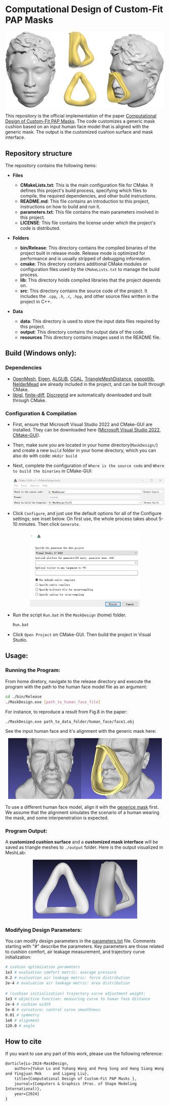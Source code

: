 # Computational Design of Custom-Fit PAP Masks

![teaser](./resources/teaser.png "teaser") 

This repository is the official implementation of the paper [Computational Design of Custom-Fit PAP Masks](https://sutd-cgl.github.io/supp/Publication/projects/2024-SMI-MaskDesign/index.html). 
The code customizes a generic mask cushion based on an input human face model that is aligned with the generic mask. The output is the customized cushion surface and mask interface.

## Repository structure

The repository contains the following items:

- **Files**
  - **CMakeLists.txt**: This is the main configuration file for CMake. It defines this project's build process, specifying which files to compile, the required dependencies, and other build instructions.
  - **README.md**: This file contains an introduction to this project, instructions on how to build and run it.
  - **parameters.txt**: This file contains the main parameters involved in this project.
  - **LICENSE**: This file contains the license under which the project's code is distributed. 

- **Folders**
  - **bin/Release**: This directory contains the compiled binaries of the project built in release mode. Release mode is optimized for performance and is usually stripped of debugging information.
  - **cmake**: This directory contains additional CMake modules or configuration files used by the `CMakeLists.txt` to manage the build process.
  - **lib**: This directory holds compiled libraries that the project depends on. 
  - **src**: This directory contains the source code of the project. It includes the `.cpp`, `.h`, `.c`, `.hpp`, and other source files written in the project in C++.

- **Data**

  - **data**: This directory is used to store the input data files required by this project. 
  - **output**: This directory contains the output data of the code.
  - **resources** This directory contains images used in the README file.
  
## Build (Windows only):
### Dependencies

- [OpenMesh](https://www.graphics.rwth-aachen.de/software/openmesh/), [Eigen](https://eigen.tuxfamily.org/index.php?title=Main_Page), [ALGLIB](https://www.alglib.net/), [CGAL](https://www.cgal.org/), [TriangleMeshDistance](https://github.com/InteractiveComputerGraphics/TriangleMeshDistance), [cppoptlib](https://github.com/PatWie/CppNumericalSolvers), [NelderMead](https://people.math.sc.edu/Burkardt/cpp_src/asa047/asa047.html) are already included in the project, and can be built through CMake.
- [libigl](https://libigl.github.io/), [finite-diff](https://github.com/zfergus/finite-diff), [Discregrid](https://github.com/InteractiveComputerGraphics/Discregrid?tab=readme-ov-file) are automatically downloaded and built through CMake.


### Configuration & Compilation

- First, ensure that Microsoft Visual Studio 2022 and CMake-GUI are installed. They can be downloaded here ([Microsoft Visual Studio 2022](https://visualstudio.microsoft.com/vs/), [CMake-GUI](https://github.com/Kitware/CMake/releases/download/v3.30.0-rc3/cmake-3.30.0-rc3.zip)).

- Then, make sure you are located in your home directory(`MaskDesign/`) and create a new `build` folder in your home directory, which you can also do with code:  `mkdir build`

- Next, complete the configuration of `Where is the source code`  and  `Where to build the binaries` in CMake-GUI:

  ![image-20240624115140712](./resources/set1.png "set1")

- Click `Configure`, and just use the default options for all of the Configure settings; see inset below. On first use, the whole process takes about 5-10 minutes. Then click `Generate`.
<div align=center><img src="./resources/set2.png" alt="set2" style="zoom:67%;" /></div>

- Run the script `Run.bat` in the `MaskDesign` (home) folder.

  ```bat
  Run.bat
  ```

- Click `Open Project` on CMake-GUI. Then build the project in Visual Studio.

## Usage:
### Running the Program:
From home diretory, navigate to the release directory and execute the program with the path to the human face model file as an argument:
```bash
cd ./bin/Release
./MaskDesign.exe [path_to_human_face_file]
```
For instance, to reproduce a result from Fig.8 in the paper:
```bash
./MaskDesign.exe path_to_data_folder/human_face/face1.obj
```
See the input human face and it's alignment with the generic mask here:

<div align=center><img src="./resources/input.png" alt="input" style="zoom:60%;" /></div>

To use a different human face model, align it with the [generice mask](./data/generic_cushion/generic_mask_interface.obj) first. We assume that the alignment simulates the scenario of a human wearing the mask, and some interpenetration is expected.

### Program Output:
A **customized cushion surface** and a **customized mask interface** will be saved as triangle meshes to `./output` folder. Here is the output visualized in MeshLab:

<div align=center><img src="./resources/output.png" alt="output" style="zoom:40%;" /></div>

### Modifying Design Parameters:
You can modify design parameters in the [parameters.txt](parameters.txt) file. Comments starting with "#" describe the parameters. Key parameters are those related to cushion comfort, air leakage measurement, and trajectory curve initialization:
```bash
# cushion optimization parameters 
1e3 # evaluation comfort metric: average pressure 
0.2 # evaluation air leakage metric: force distribution
2e-4 # evaluation air leakage metric: area distribution

# (cushion initialization) trajectory curve adjustment weight:
1e3 # objective function: measuring curve to human face distance
2e-4 # cushion width
5e-6 # curvature; control curve smoothness
0.01 # symmetry
1e8 # alignment
120.0 # angle
```

## How to cite

If you want to use any part of this work, please use the following reference:

```
@article{Lu-2024-MaskDesign,
    author={Yukun Lu and Yuhang Wang and Peng Song and Hang Siang Wong and Yingjuan Mok 	and Ligang Liu},
    title={Computational Design of Custom-Fit PAP Masks },
    journal={Computers & Graphics (Proc. of Shape Modeling International)},
    year={2024} 
}
```